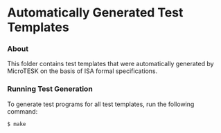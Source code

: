 Automatically Generated Test Templates
======================================

### About

This folder contains test templates that were automatically generated by MicroTESK
on the basis of ISA formal specifications.

### Running Test Generation

To generate test programs for all test templates, run the following command:

```
$ make
```
